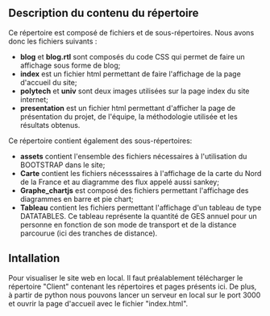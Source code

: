 ## Description du contenu du répertoire
Ce répertoire est composé de fichiers et de sous-répertoires. Nous avons donc les fichiers suivants :
- **blog** et **blog.rtl** sont composés du code CSS qui permet de faire un affichage sous forme de blog;
- **index** est un fichier html permettant de faire l'affichage de la page d'accueil du site;
- **polytech** et **univ** sont deux images utilisées sur la page index du site internet;
- **presentation** est un fichier html permettant d'afficher la page de présentation du projet, de l'équipe, la méthodologie utilisée et les résultats obtenus.
  
Ce répertoire contient également des sous-répertoires:
- **assets** contient l'ensemble des fichiers nécessaires à l'utilisation du BOOTSTRAP dans le site;
- **Carte** contient les fichiers nécesssaires à l'affichage de la carte du Nord de la France et au diagramme des flux appelé aussi sankey;
- **Graphe_chartjs** est composé des fichiers permettant l'affichage des diagrammes en barre et pie chart;
- **Tableau** contient les fichiers permettant l'affichage d'un tableau de type DATATABLES. Ce tableau représente la quantité de GES annuel pour un personne en fonction de son mode de transport et de la distance parcourue (ici des tranches de distance).   


## Intallation
Pour visualiser le site web en local. Il faut préalablement télécharger le répertoire "Client" contenant les répertoires et pages présents ici. De plus, à partir de python nous pouvons lancer un serveur en local sur le port 3000 et ouvrir la page d'accueil avec le fichier "index.html".   
